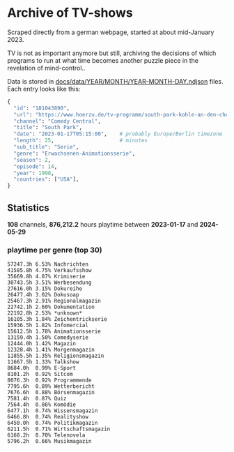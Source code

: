 # Archive of TV-shows

Scraped directly from a german webpage, started at about mid-January 2023.

TV is not as important anymore but still, archiving the decisions of which programs to run at what time
becomes another puzzle piece in the revelation of mind-control.. 

Data is stored in [docs/data/YEAR/MONTH/YEAR-MONTH-DAY.ndjson](docs/data/) files. 
Each entry looks like this:

```python
{
  "id": "181043890", 
  "url": "https://www.hoerzu.de/tv-programm/south-park-kohle-an-den-chefkoch/bid_181043890/", 
  "channel": "Comedy Central", 
  "title": "South Park", 
  "date": "2023-01-17T05:15:00",    # probably Europe/Berlin timezone 
  "length": 25,                     # minutes 
  "sub_title": "Serie", 
  "genre": "Erwachsenen-Animationsserie", 
  "season": 2, 
  "episode": 14, 
  "year": 1998, 
  "countries": ["USA"],
}
```

## Statistics

**108** channels, **876,212.2** hours playtime between **2023-01-17** and **2024-05-29**


### playtime per genre (top 30)

    57247.3h 6.53% Nachrichten
    41585.8h 4.75% Verkaufsshow
    35669.8h 4.07% Krimiserie
    30743.5h 3.51% Werbesendung
    27616.0h 3.15% Dokureihe
    26477.4h 3.02% Dokusoap
    25467.3h 2.91% Regionalmagazin
    22742.1h 2.60% Dokumentation
    22192.8h 2.53% *unknown*
    16105.3h 1.84% Zeichentrickserie
    15936.5h 1.82% Infomercial
    15612.5h 1.78% Animationsserie
    13159.4h 1.50% Comedyserie
    12444.0h 1.42% Magazin
    12328.4h 1.41% Morgenmagazin
    11855.5h 1.35% Religionsmagazin
    11667.5h 1.33% Talkshow
    8684.0h  0.99% E-Sport
    8101.2h  0.92% Sitcom
    8076.3h  0.92% Programmende
    7795.6h  0.89% Wetterbericht
    7676.6h  0.88% Börsenmagazin
    7581.4h  0.87% Quiz
    7564.4h  0.86% Komödie
    6477.1h  0.74% Wissensmagazin
    6466.8h  0.74% Realityshow
    6450.0h  0.74% Politikmagazin
    6211.5h  0.71% Wirtschaftsmagazin
    6168.2h  0.70% Telenovela
    5796.2h  0.66% Musikmagazin
